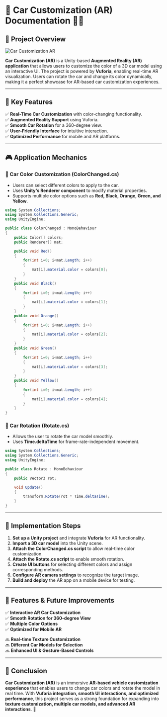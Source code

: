 # 📝 Car Customization (AR) Documentation 🚗📱

## 📌 Project Overview  
![Car Customization AR](https://user-images.githubusercontent.com/62818241/211153350-341becc0-b0a7-41aa-b021-c30da03515ff.jpeg)

**Car Customization (AR)** is a Unity-based **Augmented Reality (AR) application** that allows users to customize the color of a 3D car model using an interactive UI. The project is powered by **Vuforia**, enabling real-time AR visualization. Users can rotate the car and change its color dynamically, making it a perfect showcase for AR-based car customization experiences.

---

## 💪 Key Features

✅ **Real-Time Car Customization** with color-changing functionality.  
✅ **Augmented Reality Support** using Vuforia.  
✅ **Smooth Car Rotation** for a 360-degree view.  
✅ **User-Friendly Interface** for intuitive interaction.  
✅ **Optimized Performance** for mobile and AR platforms.  

---

## 🎮 Application Mechanics

### 🎨 Car Color Customization (ColorChanged.cs)
- Users can select different colors to apply to the car.
- Uses **Unity's Renderer component** to modify material properties.
- Supports multiple color options such as **Red, Black, Orange, Green, and Yellow**.

```csharp
using System.Collections;
using System.Collections.Generic;
using UnityEngine;

public class ColorChanged : MonoBehaviour
{
    public Color[] colors;
    public Renderer[] mat;

    public void Red()
    {
        for(int i=0; i<mat.Length; i++)
        {
            mat[i].material.color = colors[0];
        }
    }
    public void Black()
    {
        for(int i=0; i<mat.Length; i++)
        {
            mat[i].material.color = colors[1];
        }
    }
    public void Orange()
    {
        for(int i=0; i<mat.Length; i++)
        {
            mat[i].material.color = colors[2];
        }
    }
    public void Green()
    {
        for(int i=0; i<mat.Length; i++)
        {
            mat[i].material.color = colors[3];
        }
    }
    public void Yellow()
    {
        for(int i=0; i<mat.Length; i++)
        {
            mat[i].material.color = colors[4];
        }
    }
}
```

### 🔄 Car Rotation (Rotate.cs)
- Allows the user to rotate the car model smoothly.
- Uses **Time.deltaTime** for frame-rate-independent movement.

```csharp
using System.Collections;
using System.Collections.Generic;
using UnityEngine;

public class Rotate : MonoBehaviour
{
    public Vector3 rot;

    void Update()
    {
        transform.Rotate(rot * Time.deltaTime);
    }
}
```

---

## 🎤 Implementation Steps

1. **Set up a Unity project** and integrate **Vuforia** for AR functionality.
2. **Import a 3D car model** into the Unity scene.
3. **Attach the ColorChanged.cs script** to allow real-time color customization.
4. **Attach the Rotate.cs script** to enable smooth rotation.
5. **Create UI buttons** for selecting different colors and assign corresponding methods.
6. **Configure AR camera settings** to recognize the target image.
7. **Build and deploy** the AR app on a mobile device for testing.

---

## 🚀 Features & Future Improvements

✅ **Interactive AR Car Customization**  
✅ **Smooth Rotation for 360-degree View**  
✅ **Multiple Color Options**  
✅ **Optimized for Mobile AR**  

🔜 **Real-time Texture Customization**  
🔜 **Different Car Models for Selection**  
🔜 **Enhanced UI & Gesture-Based Controls**  

---

## 📌 Conclusion

**Car Customization (AR)** is an immersive **AR-based vehicle customization experience** that enables users to change car colors and rotate the model in real time. With **Vuforia integration, smooth UI interactions, and optimized performance**, this project serves as a strong foundation for expanding into **texture customization, multiple car models, and advanced AR interactions**. 🚀
